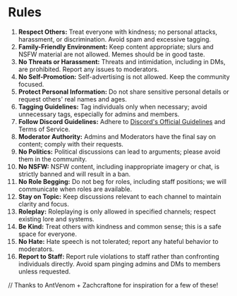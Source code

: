 # **Rules**

1. **Respect Others:** Treat everyone with kindness; no personal attacks, harassment, or discrimination. Avoid spam and excessive tagging.
2. **Family-Friendly Environment:** Keep content appropriate; slurs and NSFW material are not allowed. Memes should be in good taste.
3. **No Threats or Harassment:** Threats and intimidation, including in DMs, are prohibited. Report any issues to moderators.
4. **No Self-Promotion:** Self-advertising is not allowed. Keep the community focused.
5. **Protect Personal Information:** Do not share sensitive personal details or request others' real names and ages.
6. **Tagging Guidelines:** Tag individuals only when necessary; avoid unnecessary tags, especially for admins and members.
7. **Follow Discord Guidelines:** Adhere to [Discord's Official Guidelines](https://discordapp.com/guidelines) and Terms of Service.
8. **Moderator Authority:** Admins and Moderators have the final say on content; comply with their requests.
9. **No Politics:** Political discussions can lead to arguments; please avoid them in the community.
10. **No NSFW:** NSFW content, including inappropriate imagery or chat, is strictly banned and will result in a ban.
11. **No Role Begging:** Do not beg for roles, including staff positions; we will communicate when roles are available.
12. **Stay on Topic:** Keep discussions relevant to each channel to maintain clarity and focus.
13. **Roleplay:** Roleplaying is only allowed in specified channels; respect existing lore and systems.
14. **Be Kind:** Treat others with kindness and common sense; this is a safe space for everyone.
15. **No Hate:** Hate speech is not tolerated; report any hateful behavior to moderators.
16. **Report to Staff:** Report rule violations to staff rather than confronting individuals directly. Avoid spam pinging admins and DMs to members unless requested.

// Thanks to AntVenom + Zachcraftone for inspiration for a few of these!

